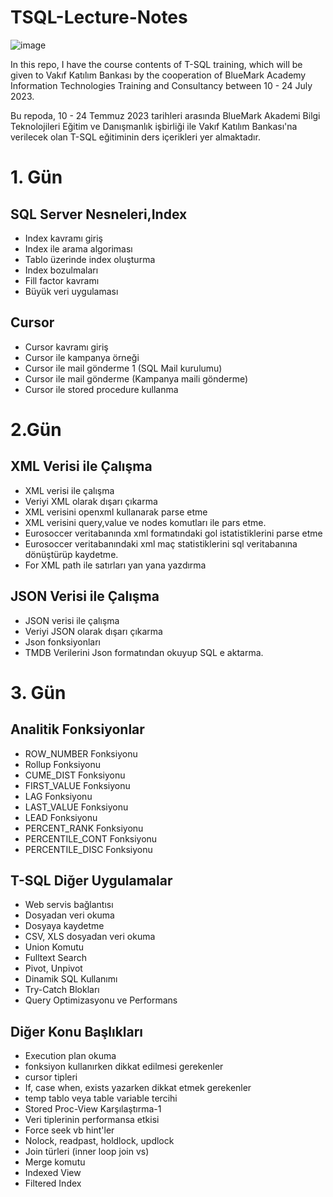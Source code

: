# TSQL-Lecture-Notes

![image](https://github.com/SevdanurGENC/TSQL-Lecture-Notes/assets/5441882/17b5a860-9ffe-41ae-9180-37d7737d26d1)


In this repo, I have the course contents of T-SQL training, which will be given to Vakıf Katılım Bankası by the cooperation of BlueMark Academy Information Technologies Training and Consultancy between 10 - 24 July 2023.

Bu repoda, 10 - 24 Temmuz 2023 tarihleri arasında BlueMark Akademi Bilgi Teknolojileri Eğitim ve Danışmanlık işbirliği ile Vakıf Katılım Bankası'na verilecek olan T-SQL eğitiminin ders içerikleri yer almaktadır.



# 1. Gün
##  SQL Server Nesneleri,Index	
- Index kavramı giriş
- Index ile arama algoriması
- Tablo üzerinde index oluşturma
- Index bozulmaları
- Fill factor kavramı
- Büyük veri uygulaması
##  Cursor	 
- Cursor kavramı giriş
- Cursor ile kampanya örneği
- Cursor ile mail gönderme 1 (SQL Mail kurulumu)
- Cursor ile mail gönderme (Kampanya maili gönderme)
- Cursor ile stored procedure kullanma

# 2.Gün
## XML Verisi ile Çalışma	
- XML verisi ile çalışma
- Veriyi XML olarak dışarı çıkarma
- XML verisini openxml kullanarak parse etme
- XML verisini query,value ve nodes komutları ile pars etme.
- Eurosoccer veritabanında xml formatındaki gol istatistiklerini parse etme
- Eurosoccer veritabanındaki xml maç statistiklerini sql veritabanına dönüştürüp kaydetme.
- For XML path ile satırları yan yana yazdırma
## JSON Verisi ile Çalışma	
-   JSON verisi ile çalışma
-   Veriyi JSON olarak dışarı çıkarma
-   Json fonksiyonları
-   TMDB Verilerini Json formatından okuyup SQL e aktarma. 

# 3. Gün
## Analitik Fonksiyonlar	 
-   ROW_NUMBER Fonksiyonu
-   Rollup Fonksiyonu
-   CUME_DIST Fonksiyonu
-   FIRST_VALUE Fonksiyonu
-   LAG Fonksiyonu
-   LAST_VALUE Fonksiyonu
-   LEAD Fonksiyonu
-   PERCENT_RANK Fonksiyonu
-   PERCENTILE_CONT Fonksiyonu
-   PERCENTILE_DISC Fonksiyonu
## T-SQL Diğer Uygulamalar	 
-   Web servis bağlantısı
-   Dosyadan veri okuma
-   Dosyaya kaydetme
-   CSV, XLS dosyadan veri okuma
-   Union Komutu
-   Fulltext Search
-   Pivot, Unpivot
-   Dinamik SQL Kullanımı
-   Try-Catch Blokları
-   Query Optimizasyonu ve Performans
## Diğer Konu Başlıkları	 
-   Execution plan okuma
-   fonksiyon kullanırken dikkat edilmesi gerekenler
-   cursor tipleri
-   If, case when, exists yazarken dikkat etmek gerekenler
-   temp tablo veya table variable tercihi
-   Stored Proc-View Karşılaştırma-1
-   Veri tiplerinin performansa etkisi
-   Force seek vb hint'ler
-   Nolock, readpast, holdlock, updlock
-   Join türleri (inner loop join vs)
-   Merge komutu
-   Indexed View
-   Filtered Index

